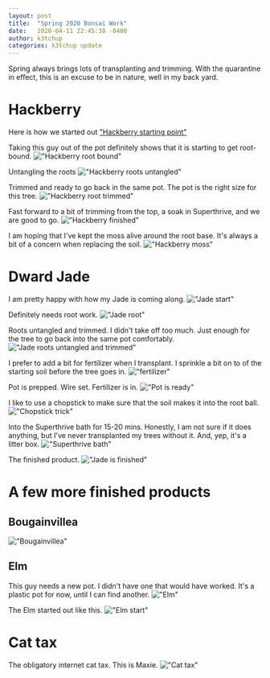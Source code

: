 ```yaml
---
layout: post
title:  "Spring 2020 Bonsai Work"
date:   2020-04-11 22:45:38 -0400
author: k3tchup
categories: k3tchup update
---
```


Spring always brings lots of transplanting and trimming.   With the quarantine in effect, this is an excuse to be in nature, well in my back yard.

# Hackberry

Here is how we started out
["Hackberry starting point"](/images/20200411/hackberry_start.jpg)

Taking this guy out of the pot definitely shows that it is starting to get root-bound.
!["Hackberry root bound"](/images/20200411/hackberry_root.jpg)

Untangling the roots
!["Hackberry roots untangled"](/images/20200411/hackberry_root2.jpg)

Trimmed and ready to go back in the same pot.   The pot is the right size for this tree.
!["Hackberry root trimmed"](/images/20200411/hackberry_root_trimmed.jpg)

Fast forward to a bit of trimming from the top, a soak in Superthrive, and we are good to go.
!["Hackberry finished"](/images/20200411/hackberry_finish.jpg)

I am hoping that I've kept the moss alive around the root base.  It's always a bit of a concern when replacing the soil.
!["Hackberry moss"](/images/20200411/hackberry_moss.jpg)

# Dward Jade

I am pretty happy with how my Jade is coming along. 
!["Jade start"](/images/20200411/jade_start.jpg)

Definitely needs root work. 
!["Jade root"](/images/20200411/jade_root.jpg)

Roots untangled and trimmed.   I didn't take off too much. Just enough for the tree to go back into the same pot comfortably.  
!["Jade roots untangled and trimmed"](/images/20200411/jade_root2.jpg)

I prefer to add a bit for fertilizer when I transplant.  I sprinkle a bit on to of the starting soil before the tree goes in.
!["fertilizer"](/images/20200411/fertilizer.jpg)

Pot is prepped.  Wire set.  Fertilizer is in.
!["Pot is ready"](/images/20200411/pot_ready.jpg)

I like to use a chopstick to make sure that the soil makes it into the root ball.
!["Chopstick trick"](/images/20200411/chopstick_trick.jpg)

Into the Superthrive bath for 15-20 mins.  Honestly, I am not sure if it does anything, but I've never transplanted my trees without it.  And, yep, it's a litter box.
!["Superthrive bath"](/images/20200411/superthrive_bath.jpg)

The finished product.
!["Jade is finished"](/images/20200411/jade_finish.jpg)

# A few more finished products

## Bougainvillea
!["Bougainvillea"](/images/20200411/bogie.jpg)

## Elm
This guy needs a new pot.  I didn't have one that would have worked.  It's a plastic pot for now, until I can find another.
!["Elm"](/images/20200411/elm.jpg)

The Elm started out like this.
!["Elm start"](/images/20200411/elm_start.jpg)

# Cat tax

The obligatory internet cat tax.   This is Maxie.
!["Cat tax"](/images/20200411/cat_tax.jpg)
